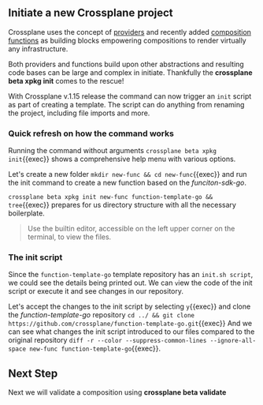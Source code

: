 ## Initiate a new Crossplane project

Crossplane uses the concept of
[providers](https://docs.crossplane.io/latest/concepts/providers/) and recently
added [composition
functions](https://docs.crossplane.io/latest/concepts/composition-functions/) as
building blocks empowering compositions to render virtually any infrastructure.

Both providers and functions build upon other abstractions and resulting code
bases can be large and complex in initiate. Thankfully the **crossplane beta xpkg init** comes to the rescue!

With Crossplane v.1.15 release the command can now trigger an `init` script as
part of creating a template. The script can do anything from renaming the
project, including file imports and more.

### Quick refresh on how the command works

Running the command without arguments `crossplane beta xpkg init`{{exec}} shows a comprehensive help menu with various options.

Let's create a new folder `mkdir new-func && cd new-func`{{exec}} and run the
init command to create a new function based on the _funciton-sdk-go_.

`crossplane beta xpkg init new-func function-template-go && tree`{{exec}}
prepares for us directory structure with all the necessary boilerplate.

> Use the builtin editor, accessible on the left upper corner on the terminal,
> to view the files.

### The init script

Since the `function-template-go` template repository has an `init.sh script`, we
could see the details being printed out. We can `v`iew the code of the init
script or execute it and see changes in our repository.

Let's accept the changes to the init script by selecting `y`{{exec}} and clone the _function-template-go_ repository `cd ../ && git clone https://github.com/crossplane/function-template-go.git`{{exec}}
And we can see what changes the init script introduced to our files compared to
the original repository `diff -r --color --suppress-common-lines --ignore-all-space new-func function-template-go`{{exec}}.

## Next Step

Next we will validate a composition using **crossplane beta validate**
